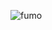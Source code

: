 ![fumo](https://preview.redd.it/would-you-eat-inu-sakuyas-cooking-v0-9op1ldqqwz1d1.jpeg?width=1080&crop=smart&auto=webp&s=e977ed3cdf6ee8d25826084f9d09c8685f53352c)